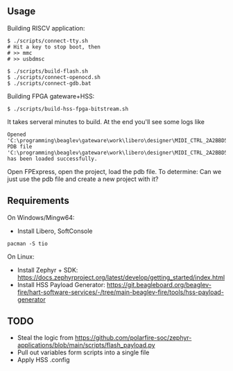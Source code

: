 ## Usage

Building RISCV application:
```
$ ./scripts/connect-tty.sh
# Hit a key to stop boot, then
# >> mmc
# >> usbdmsc

$ ./scripts/build-flash.sh
$ ./scripts/connect-openocd.sh
$ ./scripts/connect-gdb.bat
```

Building FPGA gateware+HSS:
```
$ ./scripts/build-hss-fpga-bitstream.sh
```
It takes serveral minutes to build. At the end you'll see some logs like
```
Opened 'C:\programming\beaglev\gateware\work\libero\designer\MIDI_CTRL_2A2BBD5E9DF2F5EE1861\MIDI_CTRL_2A2BBD5E9DF2F5EE1861_fp\MIDI_CTRL_2A2BBD5E9DF2F5EE1861.pro'
PDB file 'C:\programming\beaglev\gateware\work\libero\designer\MIDI_CTRL_2A2BBD5E9DF2F5EE1861\MIDI_CTRL_2A2BBD5E9DF2F5EE1861.pdb' has been loaded successfully.
```
Open FPExpress, open the project, load the pdb file.
To determine: Can we just use the pdb file and create a new project with it?


## Requirements
On Windows/Mingw64:
- Install Libero, SoftConsole
```
pacman -S tio
```

On Linux:
- Install Zephyr + SDK: https://docs.zephyrproject.org/latest/develop/getting_started/index.html
- Install HSS Payload Generator: https://git.beagleboard.org/beaglev-fire/hart-software-services/-/tree/main-beaglev-fire/tools/hss-payload-generator

## TODO
- Steal the logic from https://github.com/polarfire-soc/zephyr-applications/blob/main/scripts/flash_payload.py
- Pull out variables form scripts into a single file
- Apply HSS .config